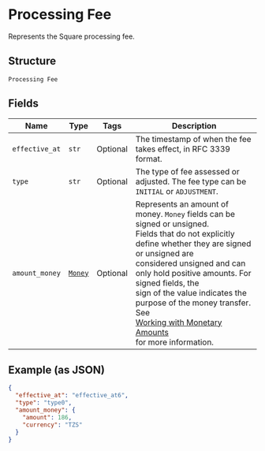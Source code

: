 
# Processing Fee

Represents the Square processing fee.

## Structure

`Processing Fee`

## Fields

| Name | Type | Tags | Description |
|  --- | --- | --- | --- |
| `effective_at` | `str` | Optional | The timestamp of when the fee takes effect, in RFC 3339 format. |
| `type` | `str` | Optional | The type of fee assessed or adjusted. The fee type can be `INITIAL` or `ADJUSTMENT`. |
| `amount_money` | [`Money`](../../doc/models/money.md) | Optional | Represents an amount of money. `Money` fields can be signed or unsigned.<br>Fields that do not explicitly define whether they are signed or unsigned are<br>considered unsigned and can only hold positive amounts. For signed fields, the<br>sign of the value indicates the purpose of the money transfer. See<br>[Working with Monetary Amounts](https://developer.squareup.com/docs/build-basics/working-with-monetary-amounts)<br>for more information. |

## Example (as JSON)

```json
{
  "effective_at": "effective_at6",
  "type": "type0",
  "amount_money": {
    "amount": 186,
    "currency": "TZS"
  }
}
```

